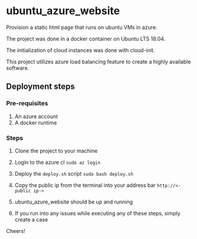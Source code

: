 # ubuntu_azure_website  
Provision a static html page that runs on ubuntu VMs in azure.    

The project was done in a docker container on Ubuntu LTS 18.04.

The initialization of cloud instances was done with cloud-init.

This project utilizes azure load balancing feature to create a highly available software.

## Deployment steps
### Pre-requisites
1. An azure account
2. A docker runtime

### Steps
1. Clone the project to your machine

2. Login to the azure cl ```sudo az login``` 

3. Deploy the ```deploy.sh``` script
```sudo bash deploy.sh```

4. Copy the public ip from the terminal into your address bar
```http://<-public ip->```

5. ubuntu_azure_website should be up and running

6. If you run into any issues while executing any of these steps, simply create a case

Cheers!
